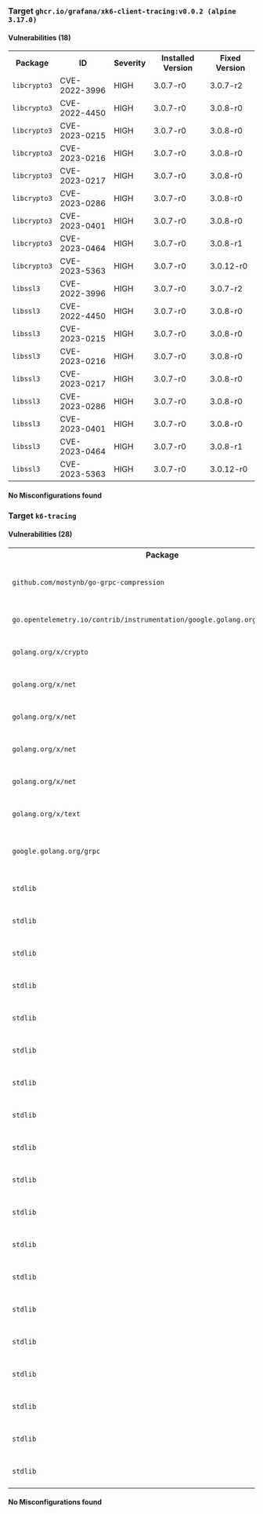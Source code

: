 
<h3>Target <code>ghcr.io/grafana/xk6-client-tracing:v0.0.2 (alpine 3.17.0)</code></h3>
<h4>Vulnerabilities (18)</h4>
<table>
    <tr>
        <th>Package</th>
        <th>ID</th>
        <th>Severity</th>
        <th>Installed Version</th>
        <th>Fixed Version</th>
    </tr>
    <tr>
        <td><code>libcrypto3</code></td>
        <td>CVE-2022-3996</td>
        <td>HIGH</td>
        <td>3.0.7-r0</td>
        <td>3.0.7-r2</td>
    </tr>
    <tr>
        <td><code>libcrypto3</code></td>
        <td>CVE-2022-4450</td>
        <td>HIGH</td>
        <td>3.0.7-r0</td>
        <td>3.0.8-r0</td>
    </tr>
    <tr>
        <td><code>libcrypto3</code></td>
        <td>CVE-2023-0215</td>
        <td>HIGH</td>
        <td>3.0.7-r0</td>
        <td>3.0.8-r0</td>
    </tr>
    <tr>
        <td><code>libcrypto3</code></td>
        <td>CVE-2023-0216</td>
        <td>HIGH</td>
        <td>3.0.7-r0</td>
        <td>3.0.8-r0</td>
    </tr>
    <tr>
        <td><code>libcrypto3</code></td>
        <td>CVE-2023-0217</td>
        <td>HIGH</td>
        <td>3.0.7-r0</td>
        <td>3.0.8-r0</td>
    </tr>
    <tr>
        <td><code>libcrypto3</code></td>
        <td>CVE-2023-0286</td>
        <td>HIGH</td>
        <td>3.0.7-r0</td>
        <td>3.0.8-r0</td>
    </tr>
    <tr>
        <td><code>libcrypto3</code></td>
        <td>CVE-2023-0401</td>
        <td>HIGH</td>
        <td>3.0.7-r0</td>
        <td>3.0.8-r0</td>
    </tr>
    <tr>
        <td><code>libcrypto3</code></td>
        <td>CVE-2023-0464</td>
        <td>HIGH</td>
        <td>3.0.7-r0</td>
        <td>3.0.8-r1</td>
    </tr>
    <tr>
        <td><code>libcrypto3</code></td>
        <td>CVE-2023-5363</td>
        <td>HIGH</td>
        <td>3.0.7-r0</td>
        <td>3.0.12-r0</td>
    </tr>
    <tr>
        <td><code>libssl3</code></td>
        <td>CVE-2022-3996</td>
        <td>HIGH</td>
        <td>3.0.7-r0</td>
        <td>3.0.7-r2</td>
    </tr>
    <tr>
        <td><code>libssl3</code></td>
        <td>CVE-2022-4450</td>
        <td>HIGH</td>
        <td>3.0.7-r0</td>
        <td>3.0.8-r0</td>
    </tr>
    <tr>
        <td><code>libssl3</code></td>
        <td>CVE-2023-0215</td>
        <td>HIGH</td>
        <td>3.0.7-r0</td>
        <td>3.0.8-r0</td>
    </tr>
    <tr>
        <td><code>libssl3</code></td>
        <td>CVE-2023-0216</td>
        <td>HIGH</td>
        <td>3.0.7-r0</td>
        <td>3.0.8-r0</td>
    </tr>
    <tr>
        <td><code>libssl3</code></td>
        <td>CVE-2023-0217</td>
        <td>HIGH</td>
        <td>3.0.7-r0</td>
        <td>3.0.8-r0</td>
    </tr>
    <tr>
        <td><code>libssl3</code></td>
        <td>CVE-2023-0286</td>
        <td>HIGH</td>
        <td>3.0.7-r0</td>
        <td>3.0.8-r0</td>
    </tr>
    <tr>
        <td><code>libssl3</code></td>
        <td>CVE-2023-0401</td>
        <td>HIGH</td>
        <td>3.0.7-r0</td>
        <td>3.0.8-r0</td>
    </tr>
    <tr>
        <td><code>libssl3</code></td>
        <td>CVE-2023-0464</td>
        <td>HIGH</td>
        <td>3.0.7-r0</td>
        <td>3.0.8-r1</td>
    </tr>
    <tr>
        <td><code>libssl3</code></td>
        <td>CVE-2023-5363</td>
        <td>HIGH</td>
        <td>3.0.7-r0</td>
        <td>3.0.12-r0</td>
    </tr>
</table>
<h4>No Misconfigurations found</h4>
<h3>Target <code>k6-tracing</code></h3>
<h4>Vulnerabilities (28)</h4>
<table>
    <tr>
        <th>Package</th>
        <th>ID</th>
        <th>Severity</th>
        <th>Installed Version</th>
        <th>Fixed Version</th>
    </tr>
    <tr>
        <td><code>github.com/mostynb/go-grpc-compression</code></td>
        <td>GHSA-87m9-rv8p-rgmg</td>
        <td>HIGH</td>
        <td>v1.1.17</td>
        <td>1.2.3</td>
    </tr>
    <tr>
        <td><code>go.opentelemetry.io/contrib/instrumentation/google.golang.org/grpc/otelgrpc</code></td>
        <td>CVE-2023-47108</td>
        <td>HIGH</td>
        <td>v0.36.1</td>
        <td>0.46.0</td>
    </tr>
    <tr>
        <td><code>golang.org/x/crypto</code></td>
        <td>CVE-2024-45337</td>
        <td>CRITICAL</td>
        <td>v0.0.0-20220622213112-05595931fe9d</td>
        <td>0.31.0</td>
    </tr>
    <tr>
        <td><code>golang.org/x/net</code></td>
        <td>CVE-2022-41721</td>
        <td>HIGH</td>
        <td>v0.0.0-20220926192436-02166a98028e</td>
        <td>0.1.1-0.20221104162952-702349b0e862</td>
    </tr>
    <tr>
        <td><code>golang.org/x/net</code></td>
        <td>CVE-2022-41723</td>
        <td>HIGH</td>
        <td>v0.0.0-20220926192436-02166a98028e</td>
        <td>0.7.0</td>
    </tr>
    <tr>
        <td><code>golang.org/x/net</code></td>
        <td>CVE-2023-39325</td>
        <td>HIGH</td>
        <td>v0.0.0-20220926192436-02166a98028e</td>
        <td>0.17.0</td>
    </tr>
    <tr>
        <td><code>golang.org/x/net</code></td>
        <td>CVE-2024-45338</td>
        <td>HIGH</td>
        <td>v0.0.0-20220926192436-02166a98028e</td>
        <td>0.33.0</td>
    </tr>
    <tr>
        <td><code>golang.org/x/text</code></td>
        <td>CVE-2022-32149</td>
        <td>HIGH</td>
        <td>v0.3.7</td>
        <td>0.3.8</td>
    </tr>
    <tr>
        <td><code>google.golang.org/grpc</code></td>
        <td>GHSA-m425-mq94-257g</td>
        <td>HIGH</td>
        <td>v1.50.0</td>
        <td>1.56.3, 1.57.1, 1.58.3</td>
    </tr>
    <tr>
        <td><code>stdlib</code></td>
        <td>CVE-2023-24538</td>
        <td>CRITICAL</td>
        <td>v1.19.3</td>
        <td>1.19.8, 1.20.3</td>
    </tr>
    <tr>
        <td><code>stdlib</code></td>
        <td>CVE-2023-24540</td>
        <td>CRITICAL</td>
        <td>v1.19.3</td>
        <td>1.19.9, 1.20.4</td>
    </tr>
    <tr>
        <td><code>stdlib</code></td>
        <td>CVE-2024-24790</td>
        <td>CRITICAL</td>
        <td>v1.19.3</td>
        <td>1.21.11, 1.22.4</td>
    </tr>
    <tr>
        <td><code>stdlib</code></td>
        <td>CVE-2022-41720</td>
        <td>HIGH</td>
        <td>v1.19.3</td>
        <td>1.18.9, 1.19.4</td>
    </tr>
    <tr>
        <td><code>stdlib</code></td>
        <td>CVE-2022-41722</td>
        <td>HIGH</td>
        <td>v1.19.3</td>
        <td>1.19.6, 1.20.1</td>
    </tr>
    <tr>
        <td><code>stdlib</code></td>
        <td>CVE-2022-41723</td>
        <td>HIGH</td>
        <td>v1.19.3</td>
        <td>1.19.6, 1.20.1</td>
    </tr>
    <tr>
        <td><code>stdlib</code></td>
        <td>CVE-2022-41724</td>
        <td>HIGH</td>
        <td>v1.19.3</td>
        <td>1.19.6, 1.20.1</td>
    </tr>
    <tr>
        <td><code>stdlib</code></td>
        <td>CVE-2022-41725</td>
        <td>HIGH</td>
        <td>v1.19.3</td>
        <td>1.19.6, 1.20.1</td>
    </tr>
    <tr>
        <td><code>stdlib</code></td>
        <td>CVE-2023-24534</td>
        <td>HIGH</td>
        <td>v1.19.3</td>
        <td>1.19.8, 1.20.3</td>
    </tr>
    <tr>
        <td><code>stdlib</code></td>
        <td>CVE-2023-24536</td>
        <td>HIGH</td>
        <td>v1.19.3</td>
        <td>1.19.8, 1.20.3</td>
    </tr>
    <tr>
        <td><code>stdlib</code></td>
        <td>CVE-2023-24537</td>
        <td>HIGH</td>
        <td>v1.19.3</td>
        <td>1.19.8, 1.20.3</td>
    </tr>
    <tr>
        <td><code>stdlib</code></td>
        <td>CVE-2023-24539</td>
        <td>HIGH</td>
        <td>v1.19.3</td>
        <td>1.19.9, 1.20.4</td>
    </tr>
    <tr>
        <td><code>stdlib</code></td>
        <td>CVE-2023-29400</td>
        <td>HIGH</td>
        <td>v1.19.3</td>
        <td>1.19.9, 1.20.4</td>
    </tr>
    <tr>
        <td><code>stdlib</code></td>
        <td>CVE-2023-29403</td>
        <td>HIGH</td>
        <td>v1.19.3</td>
        <td>1.19.10, 1.20.5</td>
    </tr>
    <tr>
        <td><code>stdlib</code></td>
        <td>CVE-2023-39325</td>
        <td>HIGH</td>
        <td>v1.19.3</td>
        <td>1.20.10, 1.21.3</td>
    </tr>
    <tr>
        <td><code>stdlib</code></td>
        <td>CVE-2023-45283</td>
        <td>HIGH</td>
        <td>v1.19.3</td>
        <td>1.20.11, 1.21.4, 1.20.12, 1.21.5</td>
    </tr>
    <tr>
        <td><code>stdlib</code></td>
        <td>CVE-2023-45287</td>
        <td>HIGH</td>
        <td>v1.19.3</td>
        <td>1.20.0</td>
    </tr>
    <tr>
        <td><code>stdlib</code></td>
        <td>CVE-2023-45288</td>
        <td>HIGH</td>
        <td>v1.19.3</td>
        <td>1.21.9, 1.22.2</td>
    </tr>
    <tr>
        <td><code>stdlib</code></td>
        <td>CVE-2024-34156</td>
        <td>HIGH</td>
        <td>v1.19.3</td>
        <td>1.22.7, 1.23.1</td>
    </tr>
</table>
<h4>No Misconfigurations found</h4>
